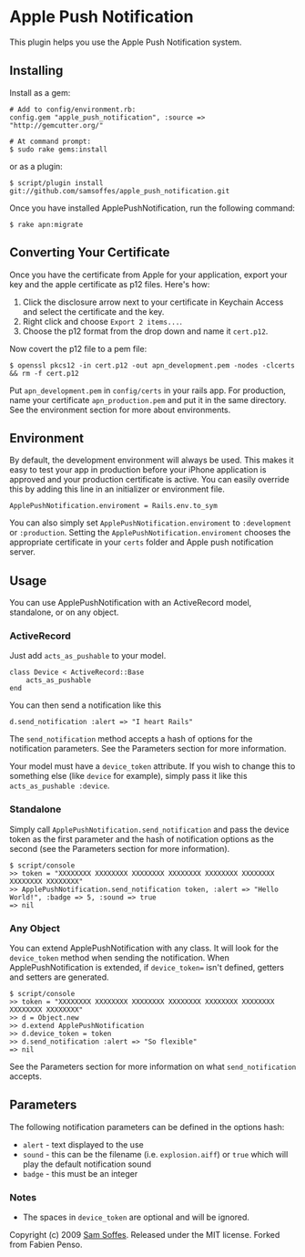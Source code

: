 # Apple Push Notification

This plugin helps you use the Apple Push Notification system.

## Installing

Install as a gem:

    # Add to config/environment.rb:
    config.gem "apple_push_notification", :source => "http://gemcutter.org/"

    # At command prompt:
    $ sudo rake gems:install

or as a plugin:

    $ script/plugin install git://github.com/samsoffes/apple_push_notification.git

Once you have installed ApplePushNotification, run the following command:

    $ rake apn:migrate

## Converting Your Certificate

Once you have the certificate from Apple for your application, export your key
and the apple certificate as p12 files. Here's how:

1. Click the disclosure arrow next to your certificate in Keychain Access and select the certificate and the key. 
2. Right click and choose `Export 2 items...`. 
3. Choose the p12 format from the drop down and name it `cert.p12`. 

Now covert the p12 file to a pem file:

    $ openssl pkcs12 -in cert.p12 -out apn_development.pem -nodes -clcerts && rm -f cert.p12

Put `apn_development.pem` in `config/certs` in your rails app. For production, name your certificate `apn_production.pem` and put it in the same directory. See the environment section for more about environments.

## Environment

By default, the development environment will always be used. This makes it easy to test your app in production before your iPhone application is approved and your production certificate is active. You can easily override this by adding this line in an initializer or environment file.

    ApplePushNotification.enviroment = Rails.env.to_sym

You can also simply set `ApplePushNotification.enviroment` to `:development` or `:production`. Setting the `ApplePushNotification.enviroment` chooses the appropriate certificate in your `certs` folder and Apple push notification server.

## Usage

You can use ApplePushNotification with an ActiveRecord model, standalone, or on any object.

### ActiveRecord

Just add `acts_as_pushable` to your model.

    class Device < ActiveRecord::Base
        acts_as_pushable
    end

You can then send a notification like this

    d.send_notification :alert => "I heart Rails"

The `send_notification` method accepts a hash of options for the notification parameters. See the Parameters section for more information.

Your model must have a `device_token` attribute. If you wish to change this to something else (like `device` for example), simply pass it like this `acts_as_pushable :device`.

### Standalone

Simply call `ApplePushNotification.send_notification` and pass the device token as the first parameter and the hash of notification options as the second (see the Parameters section for more information).

    $ script/console
    >> token = "XXXXXXXX XXXXXXXX XXXXXXXX XXXXXXXX XXXXXXXX XXXXXXXX XXXXXXXX XXXXXXXX"
    >> ApplePushNotification.send_notification token, :alert => "Hello World!", :badge => 5, :sound => true
    => nil

### Any Object

You can extend ApplePushNotification with any class. It will look for the `device_token` method when sending the notification. When ApplePushNotification is extended, if `device_token=` isn't defined, getters and setters are generated.

    $ script/console
    >> token = "XXXXXXXX XXXXXXXX XXXXXXXX XXXXXXXX XXXXXXXX XXXXXXXX XXXXXXXX XXXXXXXX"
    >> d = Object.new
    >> d.extend ApplePushNotification
    >> d.device_token = token
    >> d.send_notification :alert => "So flexible"
    => nil

See the Parameters section for more information on what `send_notification` accepts.

## Parameters

The following notification parameters can be defined in the options hash:

* `alert` - text displayed to the use
* `sound` - this can be the filename (i.e. `explosion.aiff`) or `true` which will play the default notification sound
* `badge` - this must be an integer

### Notes

* The spaces in `device_token` are optional and will be ignored. 

Copyright (c) 2009 [Sam Soffes](http://samsoff.es). Released under the MIT license. Forked from Fabien Penso.
